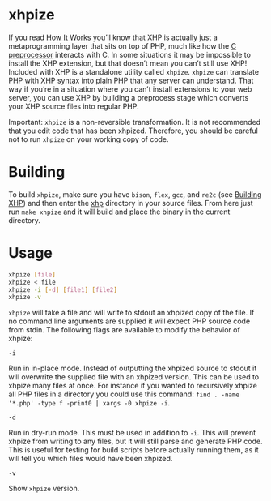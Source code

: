 xhpize
======

If you read [How It Works](How-It-Works.md) you’ll know that XHP is actually just a metaprogramming layer that sits on top of PHP, much like how the [C preprocessor] interacts with C. In some situations it may be impossible to install the XHP extension, but that doesn’t mean you can’t still use XHP! Included with XHP is a standalone utility called `xhpize`. `xhpize` can translate PHP with XHP syntax into plain PHP that any server can understand. That way if you’re in a situation where you can’t install extensions to your web server, you can use XHP by building a preprocess stage which converts your XHP source files into regular PHP.

Important: `xhpize` is a non-reversible transformation. It is not recommended that you edit code that has been xhpized. Therefore, you should be careful not to run `xhpize` on your working copy of code.

Building
========

To build `xhpize`, make sure you have `bison`, `flex`, `gcc`, and `re2c` (see [Building XHP](Building-XHP-on-Linux.md)) and then enter the [xhp] directory in your source files. From here just run `make xhpize` and it will build and place the binary in the current directory.

Usage
=====

```sh
xhpize [file]
xhpize < file
xhpize -i [-d] [file1] [file2]
xhpize -v
```

`xhpize` will take a file and will write to stdout an xhpized copy of the file. If no command line arguments are supplied it will expect PHP source code from stdin. The following flags are available to modify the behavior of xhpize:

`-i`

Run in in-place mode. Instead of outputting the xhpized source to stdout it will overwrite the supplied file with an xhpized version. This can be used to xhpize many files at once. For instance if you wanted to recursively xhpize all PHP files in a directory you could use this command: `find . -name '*.php' -type f -print0 | xargs -0 xhpize -i`.

`-d`

Run in dry-run mode. This must be used in addition to `-i`. This will prevent xhpize from writing to any files, but it will still parse and generate PHP code. This is useful for testing for build scripts before actually running them, as it will tell you which files would have been xhpized.

`-v`

Show `xhpize` version.

  [C preprocessor]: http://en.wikipedia.org/wiki/C_preprocessor
  [xhp]: https://github.com/facebook/XHP/tree/master/xhp/
